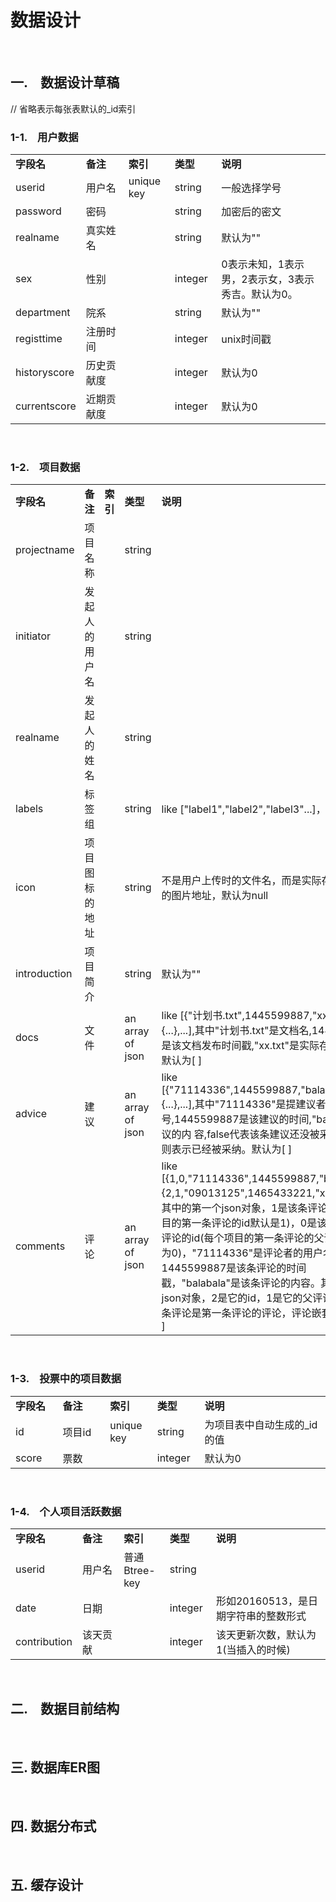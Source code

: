 # 数据设计 #
<br/>


## 一.　数据设计草稿 ##
// 省略表示每张表默认的_id索引

### 1-1.　用户数据 ###
<table>
    <tr>
        <td width="15%"><strong>字段名</strong></td>
        <td width="15%"><strong>备注</strong></td>
        <td width="15%"><strong>索引</strong></td>
        <td width="15%"><strong>类型</strong></td>
        <td width="40%"><strong>说明</strong></td>
    </tr>
    <tr>
        <td width="15%">userid</td>
        <td width="15%">用户名</td>
        <td width="15">unique key</td>
        <td width="15%">string</td>
        <td width="40%">一般选择学号</td>
    </tr>
    <tr>
        <td width="15%">password</td>
        <td width="15%">密码</td>
        <td width="15"></td>
        <td width="15%">string</td>
        <td width="40%">加密后的密文</td>
    </tr>
    <tr>
        <td width="15%">realname</td>
        <td width="15%">真实姓名</td>
        <td width="15"></td>
        <td width="15%">string</td>
        <td width="40%">默认为""</td>
    </tr>
    <tr>
        <td width="15%">sex</td>
        <td width="15%">性别</td>
        <td width="15"></td>
        <td width="15%">integer</td>
        <td width="40%">0表示未知，1表示男，2表示女，3表示秀吉。默认为0。</td>
    </tr>
    <tr>
        <td width="15%">department</td>
        <td width="15%">院系</td>
        <td width="15"></td>
        <td width="15%">string</td>
        <td width="40%">默认为""</td>
    </tr>
    <tr>
        <td width="15%">registtime</td>
        <td width="15%">注册时间</td>
        <td width="15"></td>
        <td width="15%">integer</td>
        <td width="40%">unix时间戳</td>
    </tr>
    <tr>
        <td width="15%">historyscore</td>
        <td width="15%">历史贡献度</td>
        <td width="15"></td>
        <td width="15%">integer</td>
        <td width="40%">默认为0</td>
    </tr>
    <tr>
        <td width="15%">currentscore</td>
        <td width="15%">近期贡献度</td>
        <td width="15"></td>
        <td width="15%">integer</td>
        <td width="40%">默认为0</td>
    </tr>
</table>
<br/>

### 1-2.　项目数据 ###
<table>
    <tr>
        <td width="15%"><strong>字段名</strong></td>
        <td width="15%"><strong>备注</strong></td>
        <td width="15%"><strong>索引</strong></td>
        <td width="15%"><strong>类型</strong></td>
        <td width="40%"><strong>说明</strong></td>
    </tr>
    <tr>
        <td width="15%">projectname</td>
        <td width="15%">项目名称</td>
        <td width="15%"></td>
        <td width="15%">string</td>
        <td width="40%"></td>
    </tr>
    <tr>
        <td width="15%">initiator</td>
        <td width="15%">发起人的用户名</td>
        <td width="15%"></td>
        <td width="15%">string</td>
        <td width="40%"></td>
    </tr>
    <tr>
        <td width="15%">realname</td>
        <td width="15%">发起人的姓名</td>
        <td width="15"></td>
        <td width="15%">string</td>
        <td width="40%"></td>
    </tr>
    <tr>
        <td width="15%">labels</td>
        <td width="15%">标签组</td>
        <td width="15%"></td>
        <td width="15%">string</td>
        <td width="40%">like ["label1","label2","label3"...]，默认为[ ]</td>
    </tr>
    <tr>
        <td width="15%">icon</td>
        <td width="15%">项目图标的地址</td>
        <td width="15%"></td>
        <td width="15%">string</td>
        <td width="40%">不是用户上传时的文件名，而是实际存储到服务端的图片地址，默认为null</td>
    </tr>
    <tr>
        <td width="15%">introduction</td>
        <td width="15%">项目简介</td>
        <td width="15"></td>
        <td width="15%">string</td>
        <td width="40">默认为""</td>
    </tr>
    <tr>
        <td width="15%">docs</td>
        <td width="15%">文件</td>
        <td width="15%"></td>
        <td width="15">an array of json</td>
        <td width="40%">
            like [{"计划书.txt",1445599887,"xx.txt"},{...},...],其中"计划书.txt"是文档名,1445599887是该文档发布时间戳,"xx.txt"是实际存储的位置。默认为[ ]
        </td>
    </tr>
    <tr>
        <td width="15%">advice</td>
        <td width="15%">建议</td>
        <td width="15%"></td>
        <td widht="15%">an array of json</td>
        <td width="40%">
            like [{"71114336",1445599887,"balabala",false},{...},...],其中"71114336"是提建议者的学号,1445599887是该建议的时间,"balabala"是建议的内 容,false代表该条建议还没被采纳,若是true则表示已经被采纳。默认为[ ]
        </td>
    </tr>
    <tr>
        <td width="15%">comments</td>
        <td width="15%">评论</td>
        <td width="15%"></td>
        <td width="15%">an array of json</td>
        <td width="40%">like [{1,0,"71114336",1445599887,"balabala"},{2,1,"09013125",1465433221,"xxx"}]。比如其中的第一个json对象，1是该条评论的id(每个项目的第一条评论的id默认是1)，0是该条评论的父评论的id(每个项目的第一条评论的父评论id默认为0)，"71114336"是评论者的用户名，1445599887是该条评论的时间戳，"balabala"是该条评论的内容。其中第二个json对象，2是它的id，1是它的父评论id(表示这条评论是第一条评论的评论，评论嵌套)。默认为[ ]</td>
    </tr>
</table>
<br/>

### 1-3.　投票中的项目数据 ###
<table>
    <tr>
        <td width="15%"><strong>字段名</strong></td>
        <td width="15%"><strong>备注</strong></td>
        <td width="15%"><strong>索引</strong></td>
        <td width="15%"><strong>类型</strong></td>
        <td width="40%"><strong>说明</strong></td>
    </tr>
    <tr>
        <td width="15%">id</td>
        <td width="15%">项目id</td>
        <td width="15%">unique key</td>
        <td width="15%">string</td>
        <td width="40%">为项目表中自动生成的_id的值</td>
    </tr>
    <tr>
        <td width="15%">score</td>
        <td width="15%">票数</td>
        <td width="15%"></td>
        <td width="15%">integer</td>
        <td width="40%">默认为0</td>
    </tr>
</table>
<br/>

### 1-4.　个人项目活跃数据 ###
<table>
    <tr>
        <td width="15%"><strong>字段名</strong></td>
        <td width="15%"><strong>备注</strong></td>
        <td width="15%"><strong>索引</strong></td>
        <td width="15%"><strong>类型</strong></td>
        <td width="40%"><strong>说明</strong></td>
    </tr>
    <tr>
        <td width="15%">userid</td>
        <td width="15%">用户名</td>
        <td width="15%">普通Btree-key</td>
        <td width="15%">string</td>
        <td width="40%"></td>
    </tr>
    <tr>
        <td width="15%">date</td>
        <td width="15%">日期</td>
        <td width="15%"></td>
        <td width="15%">integer</td>
        <td width="40%">形如20160513，是日期字符串的整数形式</td>
    </tr>
    <tr>
        <td width="15%">contribution</td>
        <td width="15%">该天贡献</td>
        <td width="15%"></td>
        <td width="15%">integer</td>
        <td width="40%">该天更新次数，默认为1(当插入的时候)</td>
    </tr>
</table>
<br/>


## 二.　数据目前结构 ##
<br/>

## 三. 数据库ER图 ##
<br/>

## 四. 数据分布式 ##
<br/>

## 五. 缓存设计 ##
<br/>